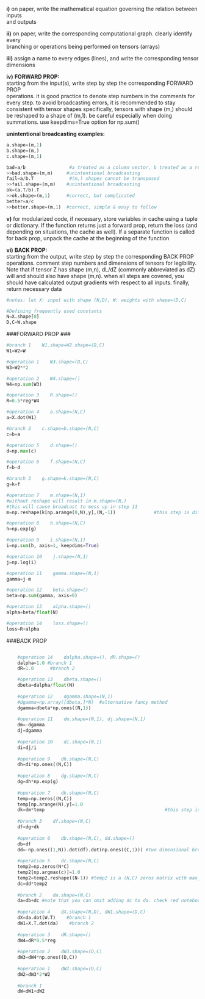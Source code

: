 **i)**  on paper, write the mathematical equation governing the relation between inputs  
        and outputs
    
**ii)**   on paper, write the corresponding computational graph. clearly identify every  
      branching or operations being performed on tensors (arrays)
     
**iii)**  assign a name to every edges (lines), and write the corresponding tensor dimensions  
    
**iv)**   **FORWARD PROP:**  
      starting from the input(s), write step by step the corresponding FORWARD PROP  
      operations. it is good practice to denote step numbers in the comments for every step.
      to avoid broadcasting errors, it is recommended to stay consistent with tensor shapes
      specifically, tensors with shape (m,) should be reshaped to a shape of (m,1).
      be careful especially when doing summations. use keepdims=True option for np.sum()
     
**unintentional broadcasting examples:**
```python
a.shape=(m,1)
b.shape=(m,)
c.shape=(m,1)

bad=a/b                #a treated as a column vector, b treated as a row vector
>>bad.shape=(m,m)     #unintentional broadcasting
fail=a/b.T             #(m,) shapes cannot be transposed
>>fail.shape=(m,m)    #unintentional broadcasting
ok=(a.T/b).T
>>ok.shape=(m,1)      #correct, but complicated
better=a/c
>>better.shape=(m,1)  #correct, simple & easy to follow
```


  **v)**  for modularized code, if necessary, store variables in cache using a tuple or dictionary.
      If the function returns just a forward prop, return the loss (and depending on situations,
     the cache as well). If a separate function is called for back prop, unpack the cache at the
     beginning of the function
         
**vi)** **BACK PROP:**  
         starting from the output, write step by step the corresponding BACK PROP operations.
         comment step numbers and dimensions of tensors for legibility. Note that if tensor Z has
         shape (m,n), dL/dZ (commonly abbreviated as dZ) will and should also have shape (m,n).
         when all steps are covered, you should have calculated output gradients with respect to 
         all inputs. finally, return necessary data


```python
#notes: let X: input with shape (N,D), W: weights with shape=(D,C)

#Defining frequently used constants
N=X.shape[0]
D,C=W.shape
```
    
    

###FORWARD PROP ###

  
```python
#branch 1    W1.shape=W2.shape=(D,C)
W1=W2=W

#operation 1    W3.shape=(D,C)
W3=W2**2

#operation 2    W4.shape=()
W4=np.sum(W3)

#operation 3    R.shape=()
R=0.5*reg*W4

#operation 4    a.shape=(N,C)
a=X.dot(W1)

#branch 2    c.shape=b.shape=(N,C)
c=b=a

#operation 5    d.shape=()
d=np.max(c)

#operation 6    f.shape=(N,C)
f=b-d

#branch 3    g.shape=k.shape=(N,C)
g=k=f

#operation 7    m.shape=(N,1)
#without reshape will result in m.shape=(N,)
#this will cause broadcast to mess up in step 11
m=np.reshape(k[np.arange(0,N),y],(N,-1))              #this step is difficult!

#operation 8    h.shape=(N,C)
h=np.exp(g)

#operation 9    i.shape=(N,1)  
i=np.sum(h, axis=1, keepdims=True)

#operation 10    j.shape=(N,1)
j=np.log(i)

#operation 11    gamma.shape=(N,1)
gamma=j-m

#operation 12    beta.shape=()
beta=np.sum(gamma, axis=0)

#operation 13    alpha.shape=()
alpha=beta/float(N)

#operation 14    loss.shape=()
loss=R+alpha
  ```  
  
###BACK PROP 
```python

    #operation 14    dalpha.shape=(), dR.shape=()
    dalpha=1.0 #branch 1
    dR=1.0      #branch 2

    #operation 13    dbeta.shape=()
    dbeta=dalpha/float(N)
    
    #operation 12    dgamma.shape=(N,1)
    #dgamma=np.array([dbeta,]*N)  #alternative fancy method
    dgamma=dbeta*np.ones((N,1))
    
    #operation 11    dm.shape=(N,1), dj.shape=(N,1)
    dm=-dgamma
    dj=dgamma
        
    #operation 10    di.shape=(N,1)
    di=dj/i
        
    #operation 9    dh.shape=(N,C)
    dh=di*np.ones((N,C))
    
    #operation 8    dg.shape=(N,C)
    dg=dh*np.exp(g)
    
    #operation 7    dk.shape=(N,C)    
    temp=np.zeros((N,C))
    temp[np.arange(N),y]=1.0
    dk=dm*temp                                            #this step is difficult!
    
    #branch 3    df.shape=(N,C)
    df=dg+dk
    
    #operation 6    db.shape=(N,C), dd.shape=()
    db=df
    dd=-np.ones((1,N)).dot(df).dot(np.ones((C,1))) #two dimensional broadcasting!
    
    #operation 5    dc.shape=(N,C)
    temp2=np.zeros(N*C)
    temp2[np.argmax(c)]=1.0
    temp2=temp2.reshape((N-1)) #temp2 is a (N,C) zeros matrix with max_index of c = 1.0
    dc=dd*temp2
    
    #branch 2    da.shape=(N,C)
    da=db+dc #note that you can omit adding dc to da. check red notebook p.12 for proof
    
    #operation 4    dX.shape=(N,D), dW1.shape=(D,C)
    dX=da.dot(W.T)    #branch 1
    dW1=X.T.dot(da)    #branch 2
    
    #operation 3    dR.shape=()
    dW4=dR*0.5*reg
    
    #operation 2    dW3.shape=(D,C)
    dW3=dW4*np.ones((D,C))
    
    #operation 1    dW2.shape=(D,C)
    dW2=dW3*2*W2
    
    #branch 1
    dW=dW1+dW2

```
